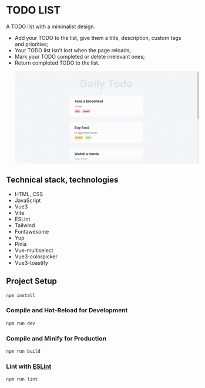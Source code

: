 # TODO LIST

A TODO list with a minimalist design.

- Add your TODO to the list, give them a title, description, custom tags and priorities;
- Your TODO list isn't lost when the page reloads;
- Mark your TODO completed or delete irrelevant ones;
- Return completed TODO to the list.

<img src="gifs/app.gif" width="500px" hspace="25"/>

## Technical stack, technologies

- HTML, CSS
- JavaScript
- Vue3
- Vite
- ESLint
- Tailwind
- Fontawesome
- Yup
- Pinia
- Vue-multiselect
- Vue3-colorpicker
- Vue3-toastify

## Project Setup

```sh
npm install
```

### Compile and Hot-Reload for Development

```sh
npm run dev
```

### Compile and Minify for Production

```sh
npm run build
```

### Lint with [ESLint](https://eslint.org/)

```sh
npm run lint
```
